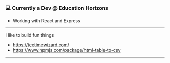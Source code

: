 ### 💻 Currently a Dev @ Education Horizons
 * Working with React and Express 
*  *  *  *  *
I like to build fun things
- https://teetimewizard.com/
- https://www.npmjs.com/package/html-table-to-csv

*  *  *  *  *

